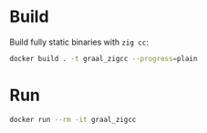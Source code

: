 # Build

Build fully static binaries with `zig cc`:

```bash
docker build . -t graal_zigcc --progress=plain
```

# Run

```bash
docker run --rm -it graal_zigcc
```
